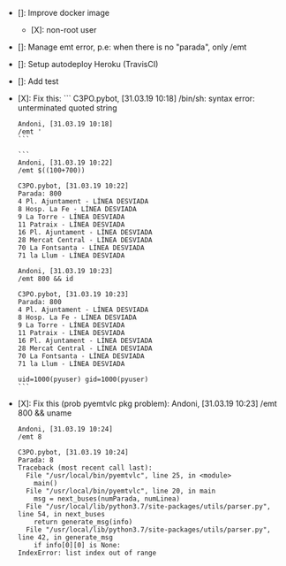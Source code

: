 - []: Improve docker image
  - [X]: non-root user
- []: Manage emt error, p.e: when there is no "parada", only /emt
- []: Setup autodeploy Heroku (TravisCI)
- []: Add test
- [X]: Fix this:
      ```
      C3PO.pybot, [31.03.19 10:18]
      /bin/sh: syntax error: unterminated quoted string

      Andoni, [31.03.19 10:18]
      /emt '
      ```

      ```
      Andoni, [31.03.19 10:22]
      /emt $((100+700))

      C3PO.pybot, [31.03.19 10:22]
      Parada: 800
      4 Pl. Ajuntament - LÍNEA DESVIADA
      8 Hosp. La Fe - LÍNEA DESVIADA
      9 La Torre - LÍNEA DESVIADA
      11 Patraix - LÍNEA DESVIADA
      16 Pl. Ajuntament - LÍNEA DESVIADA
      28 Mercat Central - LÍNEA DESVIADA
      70 La Fontsanta - LÍNEA DESVIADA
      71 la Llum - LÍNEA DESVIADA

      Andoni, [31.03.19 10:23]
      /emt 800 && id

      C3PO.pybot, [31.03.19 10:23]
      Parada: 800
      4 Pl. Ajuntament - LÍNEA DESVIADA
      8 Hosp. La Fe - LÍNEA DESVIADA
      9 La Torre - LÍNEA DESVIADA
      11 Patraix - LÍNEA DESVIADA
      16 Pl. Ajuntament - LÍNEA DESVIADA
      28 Mercat Central - LÍNEA DESVIADA
      70 La Fontsanta - LÍNEA DESVIADA
      71 la Llum - LÍNEA DESVIADA

      uid=1000(pyuser) gid=1000(pyuser)
      ```

- [X]: Fix this (prob pyemtvlc pkg problem):
      Andoni, [31.03.19 10:23]
      /emt 800 && uname

      Andoni, [31.03.19 10:24]
      /emt 8

      C3PO.pybot, [31.03.19 10:24]
      Parada: 8
      Traceback (most recent call last):
        File "/usr/local/bin/pyemtvlc", line 25, in <module>
          main()
        File "/usr/local/bin/pyemtvlc", line 20, in main
          msg = next_buses(numParada, numLinea)
        File "/usr/local/lib/python3.7/site-packages/utils/parser.py", line 54, in next_buses
          return generate_msg(info)
        File "/usr/local/lib/python3.7/site-packages/utils/parser.py", line 42, in generate_msg
          if info[0][0] is None:
      IndexError: list index out of range
